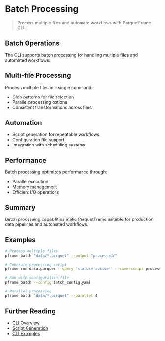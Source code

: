 # Batch Processing

> Process multiple files and automate workflows with ParquetFrame CLI.

## Batch Operations

The CLI supports batch processing for handling multiple files and automated workflows.

## Multi-file Processing

Process multiple files in a single command:
- Glob patterns for file selection
- Parallel processing options
- Consistent transformations across files

## Automation

- Script generation for repeatable workflows
- Configuration file support
- Integration with scheduling systems

## Performance

Batch processing optimizes performance through:
- Parallel execution
- Memory management
- Efficient I/O operations

## Summary

Batch processing capabilities make ParquetFrame suitable for production data pipelines and automated workflows.

## Examples

```bash
# Process multiple files
pframe batch "data/*.parquet" --output "processed/"

# Generate processing script
pframe run data.parquet --query "status='active'" --save-script process.py

# Run with configuration file
pframe batch --config batch_config.yaml

# Parallel processing
pframe batch "data/*.parquet" --parallel 4
```

## Further Reading

- [CLI Overview](index.md)
- [Script Generation](scripts.md)
- [CLI Examples](examples.md)